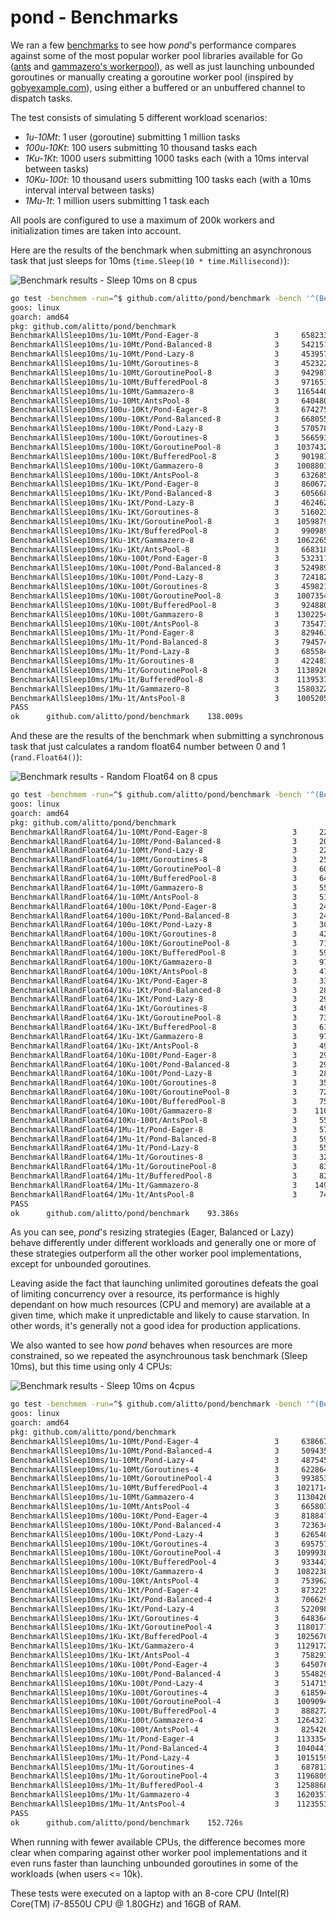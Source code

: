 # pond - Benchmarks

We ran a few [benchmarks](./benchmark_test.go) to see how _pond_'s performance compares against some of the most popular worker pool libraries available for Go ([ants](https://github.com/panjf2000/ants/) and [gammazero's workerpool](https://github.com/gammazero/workerpool)), as well as just launching unbounded goroutines or manually creating a goroutine worker pool (inspired by [gobyexample.com](https://gobyexample.com/worker-pools)), using either a buffered or an unbuffered channel to dispatch tasks. 

The test consists of simulating 5 different workload scenarios:
- *1u-10Mt*: 1 user (goroutine) submitting 1 million tasks
- *100u-10Kt*: 100 users submitting 10 thousand tasks each
- *1Ku-1Kt*: 1000 users submitting 1000 tasks each (with a 10ms interval between tasks)
- *10Ku-100t*: 10 thousand users submitting 100 tasks each (with a 10ms interval interval between tasks)
- *1Mu-1t*: 1 million users submitting 1 task each

All pools are configured to use a maximum of 200k workers and initialization times are taken into account.

Here are the results of the benchmark when submitting an asynchronous task that just sleeps for 10ms (`time.Sleep(10 * time.Millisecond)`):

![Benchmark results - Sleep 10ms on 8 cpus](../docs/benchmark-results-sleep10ms-8cpu.svg)

```bash
go test -benchmem -run=^$ github.com/alitto/pond/benchmark -bench '^(BenchmarkAllSleep.*)$' -benchtime=3x -cpu=8
goos: linux
goarch: amd64
pkg: github.com/alitto/pond/benchmark
BenchmarkAllSleep10ms/1u-10Mt/Pond-Eager-8         	       3	 658233743 ns/op	13177872 B/op	   83966 allocs/op
BenchmarkAllSleep10ms/1u-10Mt/Pond-Balanced-8      	       3	 542151290 ns/op	12843525 B/op	   80628 allocs/op
BenchmarkAllSleep10ms/1u-10Mt/Pond-Lazy-8          	       3	 453957719 ns/op	13619120 B/op	   88093 allocs/op
BenchmarkAllSleep10ms/1u-10Mt/Goroutines-8         	       3	 452322853 ns/op	81737360 B/op	 1009514 allocs/op
BenchmarkAllSleep10ms/1u-10Mt/GoroutinePool-8      	       3	 942987920 ns/op	22749680 B/op	  270289 allocs/op
BenchmarkAllSleep10ms/1u-10Mt/BufferedPool-8       	       3	 971651135 ns/op	31039664 B/op	  273297 allocs/op
BenchmarkAllSleep10ms/1u-10Mt/Gammazero-8          	       3	1165440763 ns/op	 2003037 B/op	   24369 allocs/op
BenchmarkAllSleep10ms/1u-10Mt/AntsPool-8           	       3	 640480375 ns/op	 6467578 B/op	   85681 allocs/op
BenchmarkAllSleep10ms/100u-10Kt/Pond-Eager-8       	       3	 674275336 ns/op	34262096 B/op	  420257 allocs/op
BenchmarkAllSleep10ms/100u-10Kt/Pond-Balanced-8    	       3	 668055373 ns/op	26164368 B/op	  325129 allocs/op
BenchmarkAllSleep10ms/100u-10Kt/Pond-Lazy-8        	       3	 570578768 ns/op	19205968 B/op	  200380 allocs/op
BenchmarkAllSleep10ms/100u-10Kt/Goroutines-8       	       3	 566593280 ns/op	100025210 B/op	 1049624 allocs/op
BenchmarkAllSleep10ms/100u-10Kt/GoroutinePool-8    	       3	1037432189 ns/op	22381360 B/op	  266476 allocs/op
BenchmarkAllSleep10ms/100u-10Kt/BufferedPool-8     	       3	 901981176 ns/op	30382512 B/op	  266452 allocs/op
BenchmarkAllSleep10ms/100u-10Kt/Gammazero-8        	       3	1008801867 ns/op	 2371378 B/op	   28852 allocs/op
BenchmarkAllSleep10ms/100u-10Kt/AntsPool-8         	       3	 632685132 ns/op	12738146 B/op	  170562 allocs/op
BenchmarkAllSleep10ms/1Ku-1Kt/Pond-Eager-8         	       3	 860672256 ns/op	33584048 B/op	  466470 allocs/op
BenchmarkAllSleep10ms/1Ku-1Kt/Pond-Balanced-8      	       3	 605668097 ns/op	33586224 B/op	  466493 allocs/op
BenchmarkAllSleep10ms/1Ku-1Kt/Pond-Lazy-8          	       3	 462462043 ns/op	12380016 B/op	   79389 allocs/op
BenchmarkAllSleep10ms/1Ku-1Kt/Goroutines-8         	       3	 516023441 ns/op	80000048 B/op	 1000002 allocs/op
BenchmarkAllSleep10ms/1Ku-1Kt/GoroutinePool-8      	       3	1059879992 ns/op	22381552 B/op	  266478 allocs/op
BenchmarkAllSleep10ms/1Ku-1Kt/BufferedPool-8       	       3	 990989556 ns/op	30387472 B/op	  266503 allocs/op
BenchmarkAllSleep10ms/1Ku-1Kt/Gammazero-8          	       3	1062265159 ns/op	 2400296 B/op	   29203 allocs/op
BenchmarkAllSleep10ms/1Ku-1Kt/AntsPool-8           	       3	 668318364 ns/op	 9868850 B/op	  131752 allocs/op
BenchmarkAllSleep10ms/10Ku-100t/Pond-Eager-8       	       3	 532311024 ns/op	13046192 B/op	   91585 allocs/op
BenchmarkAllSleep10ms/10Ku-100t/Pond-Balanced-8    	       3	 524989416 ns/op	10928912 B/op	   53280 allocs/op
BenchmarkAllSleep10ms/10Ku-100t/Pond-Lazy-8        	       3	 724182859 ns/op	10228752 B/op	   40577 allocs/op
BenchmarkAllSleep10ms/10Ku-100t/Goroutines-8       	       3	 459821171 ns/op	80000048 B/op	 1000002 allocs/op
BenchmarkAllSleep10ms/10Ku-100t/GoroutinePool-8    	       3	1007354405 ns/op	22378448 B/op	  266446 allocs/op
BenchmarkAllSleep10ms/10Ku-100t/BufferedPool-8     	       3	 924880667 ns/op	30383568 B/op	  266463 allocs/op
BenchmarkAllSleep10ms/10Ku-100t/Gammazero-8        	       3	1302254736 ns/op	 2091101 B/op	   25209 allocs/op
BenchmarkAllSleep10ms/10Ku-100t/AntsPool-8         	       3	 735473470 ns/op	11536946 B/op	  150942 allocs/op
BenchmarkAllSleep10ms/1Mu-1t/Pond-Eager-8          	       3	 829461779 ns/op	10932880 B/op	   53259 allocs/op
BenchmarkAllSleep10ms/1Mu-1t/Pond-Balanced-8       	       3	 794574849 ns/op	10551632 B/op	   46156 allocs/op
BenchmarkAllSleep10ms/1Mu-1t/Pond-Lazy-8           	       3	 685584019 ns/op	10807088 B/op	   50711 allocs/op
BenchmarkAllSleep10ms/1Mu-1t/Goroutines-8          	       3	 422483752 ns/op	80000048 B/op	 1000002 allocs/op
BenchmarkAllSleep10ms/1Mu-1t/GoroutinePool-8       	       3	1138926533 ns/op	22380240 B/op	  266464 allocs/op
BenchmarkAllSleep10ms/1Mu-1t/BufferedPool-8        	       3	1139537728 ns/op	30385872 B/op	  266487 allocs/op
BenchmarkAllSleep10ms/1Mu-1t/Gammazero-8           	       3	1580322536 ns/op	36548029 B/op	  334860 allocs/op
BenchmarkAllSleep10ms/1Mu-1t/AntsPool-8            	       3	1005205084 ns/op	34527010 B/op	  455767 allocs/op
PASS
ok  	github.com/alitto/pond/benchmark	138.009s
```

And these are the results of the benchmark when submitting a synchronous task that just calculates a random float64 number between 0 and 1 (`rand.Float64()`):

![Benchmark results - Random Float64 on 8 cpus](../docs/benchmark-results-randf64-8cpu.svg)

```bash
go test -benchmem -run=^$ github.com/alitto/pond/benchmark -bench '^(BenchmarkAllRand.*)$' -benchtime=3x -cpu=8
goos: linux
goarch: amd64
pkg: github.com/alitto/pond/benchmark
BenchmarkAllRandFloat64/1u-10Mt/Pond-Eager-8         	       3	 221147440 ns/op	 8024589 B/op	     156 allocs/op
BenchmarkAllRandFloat64/1u-10Mt/Pond-Balanced-8      	       3	 206112267 ns/op	 8014616 B/op	      96 allocs/op
BenchmarkAllRandFloat64/1u-10Mt/Pond-Lazy-8          	       3	 228397720 ns/op	 8014010 B/op	     120 allocs/op
BenchmarkAllRandFloat64/1u-10Mt/Goroutines-8         	       3	 255098957 ns/op	  173648 B/op	     602 allocs/op
BenchmarkAllRandFloat64/1u-10Mt/GoroutinePool-8      	       3	 608808567 ns/op	 6381850 B/op	   66476 allocs/op
BenchmarkAllRandFloat64/1u-10Mt/BufferedPool-8       	       3	 646646774 ns/op	14388720 B/op	   66516 allocs/op
BenchmarkAllRandFloat64/1u-10Mt/Gammazero-8          	       3	 556528977 ns/op	     765 B/op	      14 allocs/op
BenchmarkAllRandFloat64/1u-10Mt/AntsPool-8           	       3	 511636669 ns/op	 1884922 B/op	   25377 allocs/op
BenchmarkAllRandFloat64/100u-10Kt/Pond-Eager-8       	       3	 240239174 ns/op	 8056522 B/op	    1514 allocs/op
BenchmarkAllRandFloat64/100u-10Kt/Pond-Balanced-8    	       3	 244726370 ns/op	 8009328 B/op	     293 allocs/op
BenchmarkAllRandFloat64/100u-10Kt/Pond-Lazy-8        	       3	 302086894 ns/op	 8322613 B/op	    5889 allocs/op
BenchmarkAllRandFloat64/100u-10Kt/Goroutines-8       	       3	 426853026 ns/op	20887664 B/op	   46804 allocs/op
BenchmarkAllRandFloat64/100u-10Kt/GoroutinePool-8    	       3	 713127672 ns/op	 6380848 B/op	   66471 allocs/op
BenchmarkAllRandFloat64/100u-10Kt/BufferedPool-8     	       3	 595125950 ns/op	14385456 B/op	   66482 allocs/op
BenchmarkAllRandFloat64/100u-10Kt/Gammazero-8        	       3	 977617485 ns/op	   13714 B/op	     147 allocs/op
BenchmarkAllRandFloat64/100u-10Kt/AntsPool-8         	       3	 474116870 ns/op	  122397 B/op	    1797 allocs/op
BenchmarkAllRandFloat64/1Ku-1Kt/Pond-Eager-8         	       3	 338964329 ns/op	15464181 B/op	  133763 allocs/op
BenchmarkAllRandFloat64/1Ku-1Kt/Pond-Balanced-8      	       3	 289530482 ns/op	 8005776 B/op	     110 allocs/op
BenchmarkAllRandFloat64/1Ku-1Kt/Pond-Lazy-8          	       3	 294471089 ns/op	 8016704 B/op	     419 allocs/op
BenchmarkAllRandFloat64/1Ku-1Kt/Goroutines-8         	       3	 490915673 ns/op	33891216 B/op	   79199 allocs/op
BenchmarkAllRandFloat64/1Ku-1Kt/GoroutinePool-8      	       3	 732660817 ns/op	 6405008 B/op	   66722 allocs/op
BenchmarkAllRandFloat64/1Ku-1Kt/BufferedPool-8       	       3	 612328640 ns/op	14381232 B/op	   66438 allocs/op
BenchmarkAllRandFloat64/1Ku-1Kt/Gammazero-8          	       3	 973129161 ns/op	   78610 B/op	     823 allocs/op
BenchmarkAllRandFloat64/1Ku-1Kt/AntsPool-8           	       3	 498528201 ns/op	  458680 B/op	    6466 allocs/op
BenchmarkAllRandFloat64/10Ku-100t/Pond-Eager-8       	       3	 292830436 ns/op	 8006517 B/op	     145 allocs/op
BenchmarkAllRandFloat64/10Ku-100t/Pond-Balanced-8    	       3	 290014999 ns/op	 8008160 B/op	     230 allocs/op
BenchmarkAllRandFloat64/10Ku-100t/Pond-Lazy-8        	       3	 288724307 ns/op	 8004794 B/op	      45 allocs/op
BenchmarkAllRandFloat64/10Ku-100t/Goroutines-8       	       3	 359906263 ns/op	 6014704 B/op	   62654 allocs/op
BenchmarkAllRandFloat64/10Ku-100t/GoroutinePool-8    	       3	 727553640 ns/op	 6463184 B/op	   67328 allocs/op
BenchmarkAllRandFloat64/10Ku-100t/BufferedPool-8     	       3	 753007382 ns/op	14385616 B/op	   66484 allocs/op
BenchmarkAllRandFloat64/10Ku-100t/Gammazero-8        	       3	1101229554 ns/op	  400072 B/op	    4172 allocs/op
BenchmarkAllRandFloat64/10Ku-100t/AntsPool-8         	       3	 559372453 ns/op	 3569413 B/op	   48919 allocs/op
BenchmarkAllRandFloat64/1Mu-1t/Pond-Eager-8          	       3	 571780271 ns/op	 8006266 B/op	     104 allocs/op
BenchmarkAllRandFloat64/1Mu-1t/Pond-Balanced-8       	       3	 593644124 ns/op	 8005317 B/op	      76 allocs/op
BenchmarkAllRandFloat64/1Mu-1t/Pond-Lazy-8           	       3	 556206022 ns/op	 8006197 B/op	      83 allocs/op
BenchmarkAllRandFloat64/1Mu-1t/Goroutines-8          	       3	 327126810 ns/op	     784 B/op	       9 allocs/op
BenchmarkAllRandFloat64/1Mu-1t/GoroutinePool-8       	       3	 833617738 ns/op	 6382672 B/op	   66490 allocs/op
BenchmarkAllRandFloat64/1Mu-1t/BufferedPool-8        	       3	 823267182 ns/op	14384528 B/op	   66473 allocs/op
BenchmarkAllRandFloat64/1Mu-1t/Gammazero-8           	       3	1494572327 ns/op	44507208 B/op	  333672 allocs/op
BenchmarkAllRandFloat64/1Mu-1t/AntsPool-8            	       3	 745656046 ns/op	13846717 B/op	  187657 allocs/op
PASS
ok  	github.com/alitto/pond/benchmark	93.386s
```

As you can see, _pond_'s resizing strategies (Eager, Balanced or Lazy) behave differently under different workloads and generally one or more of these strategies outperform all the other worker pool implementations, except for unbounded goroutines.

Leaving aside the fact that launching unlimited goroutines defeats the goal of limiting concurrency over a resource, its performance is highly dependant on how much resources (CPU and memory) are available at a given time, which make it unpredictable and likely to cause starvation. In other words, it's generally not a good idea for production applications.

We also wanted to see how _pond_ behaves when resources are more constrained, so we repeated the asynchrounous task benchmark (Sleep 10ms), but this time using only 4 CPUs:

![Benchmark results - Sleep 10ms on 4cpus](../docs/benchmark-results-sleep10ms-4cpu.svg)

```bash
go test -benchmem -run=^$ github.com/alitto/pond/benchmark -bench '^(BenchmarkAllSleep.*)$' -benchtime=3x -cpu=4
goos: linux
goarch: amd64
pkg: github.com/alitto/pond/benchmark
BenchmarkAllSleep10ms/1u-10Mt/Pond-Eager-4         	       3	 638667560 ns/op	15940784 B/op	  121808 allocs/op
BenchmarkAllSleep10ms/1u-10Mt/Pond-Balanced-4      	       3	 509435739 ns/op	14681840 B/op	  104546 allocs/op
BenchmarkAllSleep10ms/1u-10Mt/Pond-Lazy-4          	       3	 487545047 ns/op	12332784 B/op	   72090 allocs/op
BenchmarkAllSleep10ms/1u-10Mt/Goroutines-4         	       3	 622864989 ns/op	81063184 B/op	 1005595 allocs/op
BenchmarkAllSleep10ms/1u-10Mt/GoroutinePool-4      	       3	 993853972 ns/op	23036848 B/op	  273264 allocs/op
BenchmarkAllSleep10ms/1u-10Mt/BufferedPool-4       	       3	1021714262 ns/op	30799696 B/op	  270772 allocs/op
BenchmarkAllSleep10ms/1u-10Mt/Gammazero-4          	       3	1130426539 ns/op	 2032146 B/op	   24702 allocs/op
BenchmarkAllSleep10ms/1u-10Mt/AntsPool-4           	       3	 665803493 ns/op	 5754085 B/op	   76788 allocs/op
BenchmarkAllSleep10ms/100u-10Kt/Pond-Eager-4       	       3	 818847588 ns/op	35801530 B/op	  414175 allocs/op
BenchmarkAllSleep10ms/100u-10Kt/Pond-Balanced-4    	       3	 723634296 ns/op	33384848 B/op	  419312 allocs/op
BenchmarkAllSleep10ms/100u-10Kt/Pond-Lazy-4        	       3	 626540143 ns/op	21113296 B/op	  233346 allocs/op
BenchmarkAllSleep10ms/100u-10Kt/Goroutines-4       	       3	 695757011 ns/op	110921904 B/op	 1071440 allocs/op
BenchmarkAllSleep10ms/100u-10Kt/GoroutinePool-4    	       3	1099938785 ns/op	22391664 B/op	  266583 allocs/op
BenchmarkAllSleep10ms/100u-10Kt/BufferedPool-4     	       3	 933443662 ns/op	30395696 B/op	  266589 allocs/op
BenchmarkAllSleep10ms/100u-10Kt/Gammazero-4        	       3	1082238814 ns/op	 2753992 B/op	   33478 allocs/op
BenchmarkAllSleep10ms/100u-10Kt/AntsPool-4         	       3	 753962177 ns/op	11095693 B/op	  145928 allocs/op
BenchmarkAllSleep10ms/1Ku-1Kt/Pond-Eager-4         	       3	 873225582 ns/op	33593424 B/op	  466568 allocs/op
BenchmarkAllSleep10ms/1Ku-1Kt/Pond-Balanced-4      	       3	 706629572 ns/op	32765488 B/op	  449318 allocs/op
BenchmarkAllSleep10ms/1Ku-1Kt/Pond-Lazy-4          	       3	 522098721 ns/op	15020368 B/op	  126808 allocs/op
BenchmarkAllSleep10ms/1Ku-1Kt/Goroutines-4         	       3	 648364814 ns/op	80000048 B/op	 1000002 allocs/op
BenchmarkAllSleep10ms/1Ku-1Kt/GoroutinePool-4      	       3	1180177588 ns/op	22390960 B/op	  266576 allocs/op
BenchmarkAllSleep10ms/1Ku-1Kt/BufferedPool-4       	       3	1025670406 ns/op	30396112 B/op	  266593 allocs/op
BenchmarkAllSleep10ms/1Ku-1Kt/Gammazero-4          	       3	1129172776 ns/op	 3025912 B/op	   36777 allocs/op
BenchmarkAllSleep10ms/1Ku-1Kt/AntsPool-4           	       3	 758293957 ns/op	 7629184 B/op	  102991 allocs/op
BenchmarkAllSleep10ms/10Ku-100t/Pond-Eager-4       	       3	 645076503 ns/op	16746768 B/op	  159207 allocs/op
BenchmarkAllSleep10ms/10Ku-100t/Pond-Balanced-4    	       3	 554829418 ns/op	13056176 B/op	   91944 allocs/op
BenchmarkAllSleep10ms/10Ku-100t/Pond-Lazy-4        	       3	 514715338 ns/op	11595344 B/op	   65146 allocs/op
BenchmarkAllSleep10ms/10Ku-100t/Goroutines-4       	       3	 618594640 ns/op	80000048 B/op	 1000002 allocs/op
BenchmarkAllSleep10ms/10Ku-100t/GoroutinePool-4    	       3	1009094159 ns/op	22391344 B/op	  266580 allocs/op
BenchmarkAllSleep10ms/10Ku-100t/BufferedPool-4     	       3	 888272088 ns/op	30393360 B/op	  266565 allocs/op
BenchmarkAllSleep10ms/10Ku-100t/Gammazero-4        	       3	1264327736 ns/op	 2760306 B/op	   33330 allocs/op
BenchmarkAllSleep10ms/10Ku-100t/AntsPool-4         	       3	 825426536 ns/op	12383949 B/op	  166217 allocs/op
BenchmarkAllSleep10ms/1Mu-1t/Pond-Eager-4          	       3	1133354687 ns/op	10757456 B/op	   50026 allocs/op
BenchmarkAllSleep10ms/1Mu-1t/Pond-Balanced-4       	       3	1040441038 ns/op	10220784 B/op	   40357 allocs/op
BenchmarkAllSleep10ms/1Mu-1t/Pond-Lazy-4           	       3	1015159406 ns/op	10172880 B/op	   39428 allocs/op
BenchmarkAllSleep10ms/1Mu-1t/Goroutines-4          	       3	 687813489 ns/op	80000048 B/op	 1000002 allocs/op
BenchmarkAllSleep10ms/1Mu-1t/GoroutinePool-4       	       3	1196809101 ns/op	30276560 B/op	  287129 allocs/op
BenchmarkAllSleep10ms/1Mu-1t/BufferedPool-4        	       3	1258868445 ns/op	30664016 B/op	  267309 allocs/op
BenchmarkAllSleep10ms/1Mu-1t/Gammazero-4           	       3	1620357479 ns/op	33538610 B/op	  345372 allocs/op
BenchmarkAllSleep10ms/1Mu-1t/AntsPool-4            	       3	1123553898 ns/op	30075709 B/op	  391551 allocs/op
PASS
ok  	github.com/alitto/pond/benchmark	152.726s
```

When running with fewer available CPUs, the difference becomes more clear when comparing against other worker pool implementations and it even runs faster than launching unbounded goroutines in some of the workloads (when users <= 10k).

These tests were executed on a laptop with an 8-core CPU (Intel(R) Core(TM) i7-8550U CPU @ 1.80GHz) and 16GB of RAM.
